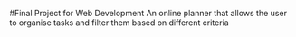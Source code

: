 #Final Project for Web Development 
An online planner that allows the user to organise tasks and filter them based on different criteria
